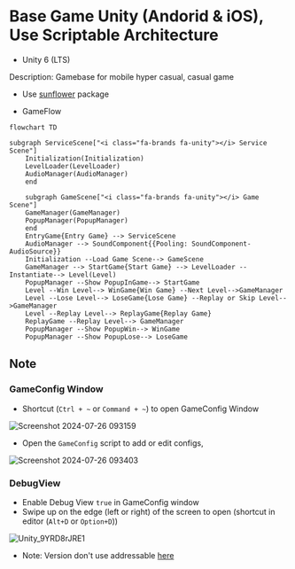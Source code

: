 # Base Game Unity (Andorid & iOS), Use Scriptable Architecture
- Unity 6 (LTS)
  
Description: Gamebase for mobile hyper casual, casual game 

- Use [sunflower](https://github.com/VirtueSky/sunflower) package

- GameFlow

```mermaid
flowchart TD

subgraph ServiceScene["<i class="fa-brands fa-unity"></i> Service Scene"]
    Initialization(Initialization)
    LevelLoader(LevelLoader)
    AudioManager(AudioManager)
    end

    subgraph GameScene["<i class="fa-brands fa-unity"></i> Game Scene"]
    GameManager(GameManager)
    PopupManager(PopupManager)
    end
    EntryGame{Entry Game} --> ServiceScene
    AudioManager --> SoundComponent{{Pooling: SoundComponent-AudioSource}}
    Initialization --Load Game Scene--> GameScene 
    GameManager --> StartGame{Start Game} --> LevelLoader --Instantiate--> Level(Level)
    PopupManager --Show PopupInGame--> StartGame
    Level --Win Level--> WinGame{Win Game} --Next Level-->GameManager
    Level --Lose Level--> LoseGame{Lose Game} --Replay or Skip Level-->GameManager
    Level --Replay Level--> ReplayGame{Replay Game}
    ReplayGame --Replay Level--> GameManager
    PopupManager --Show PopupWin--> WinGame
    PopupManager --Show PopupLose--> LoseGame
```

## Note
### GameConfig Window
- Shortcut (`Ctrl + ~` or `Command + ~`) to open GameConfig Window

![Screenshot 2024-07-26 093159](https://github.com/user-attachments/assets/11ac42bb-3ea1-489b-afe6-00fabd409ec0)

- Open the `GameConfig` script to add or edit configs,


![Screenshot 2024-07-26 093403](https://github.com/user-attachments/assets/10b0a2ce-7f34-48ea-b6fe-487b640c3cbf)

### DebugView

- Enable Debug View `true` in GameConfig window
- Swipe up on the edge (left or right) of the screen to open (shortcut in editor (`Alt+D` or `Option+D`))


![Unity_9YRD8rJRE1](https://github.com/user-attachments/assets/73692ff8-918a-4721-bd7b-c380d4a9cb14)

- Note: Version don't use addressable [here](https://github.com/VirtueSky/TheBeginning/tree/dont_use_addressable)

